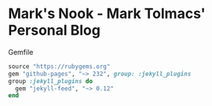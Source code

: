 # Mark's Nook - Mark Tolmacs' Personal Blog

Gemfile
```ruby
source "https://rubygems.org"
gem "github-pages", "~> 232", group: :jekyll_plugins
group :jekyll_plugins do
  gem "jekyll-feed", "~> 0.12"
end
```